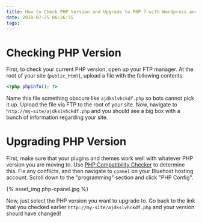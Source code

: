 ```yaml
---
title: How to Check PHP Version and Upgrade to PHP 7 with Wordpress and Bluehost
date: 2018-07-25 06:26:55
tags:
---
```


# Checking PHP Version

First, to check your current PHP version, open up your FTP manager.  At the root of your site (`public_html`), upload a file with the following contents: 

```php
<?php phpinfo(); ?>
```

Name this file something obscure like `ajdkslvhckdf.php` so bots cannot pick it up.  Upload the file via FTP to the root of your site.  Now, navigate to `http://my-site/ajdkslvhckdf.php` and you should see a big box with a bunch of information regarding your site.

# Upgrading PHP Version

First, make sure that your plugins and themes work well with whatever PHP version you are moving to.  Use [PHP Compatibility Checker](https://wordpress.org/plugins/php-compatibility-checker/) to determine this.  Fix any conflicts, and then navigate to `cpanel` on your Bluehost hosting account.  Scroll down to the "programming" section and click "PHP Config".

{% asset_img php-cpanel.jpg %}

Now, just select the PHP version you want to upgrade to.  Go back to the link that you checked earlier `http://my-site/ajdkslvhckdf.php` and your version should have changed!